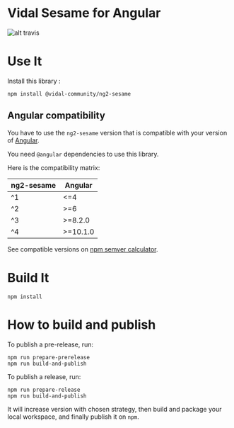 Vidal Sesame for Angular
===

![alt travis](https://api.travis-ci.org/vidal-community/ng2-sesame.svg?branch=master)

# Use It

Install this library :

    npm install @vidal-community/ng2-sesame
    
## Angular compatibility

You have to use the `ng2-sesame` version that is compatible with your version of [Angular](https://github.com/angular/angular).

You need `@angular` dependencies to use this library.

Here is the compatibility matrix:

| ng2-sesame | Angular |
| ---------- | ------- |
| ^1         | <=4     |
| ^2         | >=6      |
| ^3         | >=8.2.0     |
| ^4         | >=10.1.0     |

See compatible versions on [npm semver calculator](https://semver.npmjs.com).

# Build It

    npm install
    
# How to build and publish

To publish a pre-release, run:

    npm run prepare-prerelease
    npm run build-and-publish
    
To publish a release, run:

    npm run prepare-release
    npm run build-and-publish
    
It will increase version with chosen strategy, then build and package your 
local workspace, and finally publish it on `npm`.
